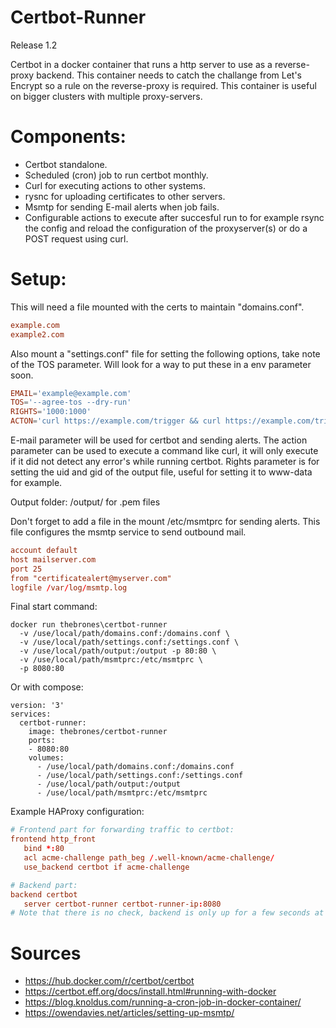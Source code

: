 # Certbot-Runner
Release 1.2

Certbot in a docker container that runs a http server to use as a reverse-proxy backend. 
This container needs to catch the challange from Let's Encrypt so a rule on the reverse-proxy is required.
This container is useful on bigger clusters with multiple proxy-servers.

# Components:
  - Certbot standalone.
  - Scheduled (cron) job to run certbot monthly.
  - Curl for executing actions to other systems.
  - rysnc for uploading certificates to other servers.
  - Msmtp for sending E-mail alerts when job fails.
  - Configurable actions to execute after succesful run to for example rsync the config and reload the configuration of the proxyserver(s) or do a POST request using curl.

# Setup:
This will need a file mounted with the certs to maintain "domains.conf".
```domains.conf
example.com
example2.com
```

Also mount a "settings.conf" file for setting the following options, take note of the TOS parameter. 
Will look for a way to put these in a env parameter soon.
```settings.conf
EMAIL='example@example.com'
TOS='--agree-tos --dry-run'
RIGHTS='1000:1000'
ACTON='curl https://example.com/trigger && curl https://example.com/trigger '
```
E-mail parameter will be used for certbot and sending alerts.
The action parameter can be used to execute a command like curl, it will only execute if it did not detect any error's while running certbot.
Rights parameter is for setting the uid and gid of the output file, useful for setting it to www-data for example.

Output folder: /output/ for .pem files

Don't forget to add a file in the mount /etc/msmtprc for sending alerts. 
This file configures the msmtp service to send outbound mail.
```conf
account default
host mailserver.com
port 25
from "certificatealert@myserver.com"
logfile /var/log/msmtp.log
```

Final start command:
```start
docker run thebrones\certbot-runner
  -v /use/local/path/domains.conf:/domains.conf \
  -v /use/local/path/settings.conf:/settings.conf \
  -v /use/local/path/output:/output -p 80:80 \
  -v /use/local/path/msmtprc:/etc/msmtprc \
  -p 8080:80
```

Or with compose:
````compose
version: '3'
services:
  certbot-runner:
    image: thebrones/certbot-runner
    ports:
    - 8080:80
    volumes:
      - /use/local/path/domains.conf:/domains.conf
      - /use/local/path/settings.conf:/settings.conf 
      - /use/local/path/output:/output
      - /use/local/path/msmtprc:/etc/msmtprc 
````

Example HAProxy configuration:
````haproxy.conf
# Frontend part for forwarding traffic to certbot:
frontend http_front
   bind *:80
   acl acme-challenge path_beg /.well-known/acme-challenge/
   use_backend certbot if acme-challenge

# Backend part:
backend certbot
   server certbot-runner certbot-runner-ip:8080
# Note that there is no check, backend is only up for a few seconds at a time.

````

# Sources
  - https://hub.docker.com/r/certbot/certbot 
  - https://certbot.eff.org/docs/install.html#running-with-docker 
  - https://blog.knoldus.com/running-a-cron-job-in-docker-container/ 
  - https://owendavies.net/articles/setting-up-msmtp/